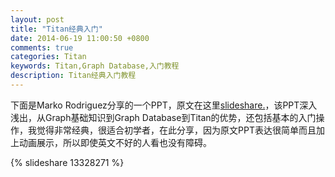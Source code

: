 ```yaml
---
layout: post
title: "Titan经典入门"
date: 2014-06-19 11:00:50 +0800
comments: true
categories: Titan
keywords: Titan,Graph Database,入门教程
description: Titan经典入门教程
---
```

下面是Marko Rodriguez分享的一个PPT，原文在这里[slideshare.](http://www.slideshare.net/slidarko/titan-the-rise-of-big-graph-data)，该PPT深入浅出，从Graph基础知识到Graph Database到Titan的优势，还包括基本的入门操作，我觉得非常经典，很适合初学者，在此分享，因为原文PPT表达很简单而且加上动画展示，所以即使英文不好的人看也没有障碍。
<!--more-->

{% slideshare 13328271 %}





